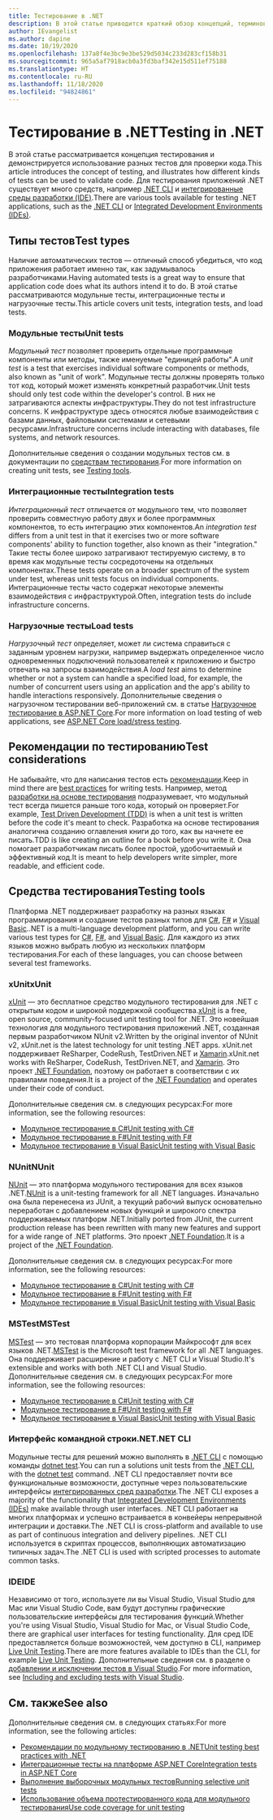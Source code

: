 ```yaml
---
title: Тестирование в .NET
description: В этой статье приводится краткий обзор концепций, терминов и средств для тестирования в .NET.
author: IEvangelist
ms.author: dapine
ms.date: 10/19/2020
ms.openlocfilehash: 137a8f4e3bc9e3be529d5034c233d283cf158b31
ms.sourcegitcommit: 965a5af7918acb0a3fd3baf342e15d511ef75188
ms.translationtype: HT
ms.contentlocale: ru-RU
ms.lasthandoff: 11/18/2020
ms.locfileid: "94824861"
---
```

# <a name="testing-in-net"></a><span data-ttu-id="83b5b-103">Тестирование в .NET</span><span class="sxs-lookup"><span data-stu-id="83b5b-103">Testing in .NET</span></span>

<span data-ttu-id="83b5b-104">В этой статье рассматривается концепция тестирования и демонстрируется использование разных тестов для проверки кода.</span><span class="sxs-lookup"><span data-stu-id="83b5b-104">This article introduces the concept of testing, and illustrates how different kinds of tests can be used to validate code.</span></span> <span data-ttu-id="83b5b-105">Для тестирования приложений .NET существует много средств, например [.NET CLI](#net-cli) и [интегрированные среды разработки (IDE)](#ide).</span><span class="sxs-lookup"><span data-stu-id="83b5b-105">There are various tools available for testing .NET applications, such as the [.NET CLI](#net-cli) or [Integrated Development Environments (IDEs)](#ide).</span></span>

## <a name="test-types"></a><span data-ttu-id="83b5b-106">Типы тестов</span><span class="sxs-lookup"><span data-stu-id="83b5b-106">Test types</span></span>

<span data-ttu-id="83b5b-107">Наличие автоматических тестов — отличный способ убедиться, что код приложения работает именно так, как задумывалось разработчиками.</span><span class="sxs-lookup"><span data-stu-id="83b5b-107">Having automated tests is a great way to ensure that application code does what its authors intend it to do.</span></span> <span data-ttu-id="83b5b-108">В этой статье рассматриваются модульные тесты, интеграционные тесты и нагрузочные тесты.</span><span class="sxs-lookup"><span data-stu-id="83b5b-108">This article covers unit tests, integration tests, and load tests.</span></span>

### <a name="unit-tests"></a><span data-ttu-id="83b5b-109">Модульные тесты</span><span class="sxs-lookup"><span data-stu-id="83b5b-109">Unit tests</span></span>

<span data-ttu-id="83b5b-110">*Модульный тест* позволяет проверить отдельные программные компоненты или методы, также именуемые "единицей работы".</span><span class="sxs-lookup"><span data-stu-id="83b5b-110">A *unit test* is a test that exercises individual software components or methods, also known as "unit of work".</span></span> <span data-ttu-id="83b5b-111">Модульные тесты должны проверять только тот код, который может изменять конкретный разработчик.</span><span class="sxs-lookup"><span data-stu-id="83b5b-111">Unit tests should only test code within the developer's control.</span></span> <span data-ttu-id="83b5b-112">В них не затрагиваются аспекты инфраструктуры.</span><span class="sxs-lookup"><span data-stu-id="83b5b-112">They do not test infrastructure concerns.</span></span> <span data-ttu-id="83b5b-113">К инфраструктуре здесь относятся любые взаимодействия с базами данных, файловыми системами и сетевыми ресурсами.</span><span class="sxs-lookup"><span data-stu-id="83b5b-113">Infrastructure concerns include interacting with databases, file systems, and network resources.</span></span>

<span data-ttu-id="83b5b-114">Дополнительные сведения о создании модульных тестов см. в документации по [средствам тестирования](#testing-tools).</span><span class="sxs-lookup"><span data-stu-id="83b5b-114">For more information on creating unit tests, see [Testing tools](#testing-tools).</span></span>

### <a name="integration-tests"></a><span data-ttu-id="83b5b-115">Интеграционные тесты</span><span class="sxs-lookup"><span data-stu-id="83b5b-115">Integration tests</span></span>

<span data-ttu-id="83b5b-116">*Интеграционный тест* отличается от модульного тем, что позволяет проверить совместную работу двух и более программных компонентов, то есть интеграцию этих компонентов.</span><span class="sxs-lookup"><span data-stu-id="83b5b-116">An *integration test* differs from a unit test in that it exercises two or more software components' ability to function together, also known as their "integration."</span></span> <span data-ttu-id="83b5b-117">Такие тесты более широко затрагивают тестируемую систему, в то время как модульные тесты сосредоточены на отдельных компонентах.</span><span class="sxs-lookup"><span data-stu-id="83b5b-117">These tests operate on a broader spectrum of the system under test, whereas unit tests focus on individual components.</span></span> <span data-ttu-id="83b5b-118">Интеграционные тесты часто содержат некоторые элементы взаимодействия с инфраструктурой.</span><span class="sxs-lookup"><span data-stu-id="83b5b-118">Often, integration tests do include infrastructure concerns.</span></span>

### <a name="load-tests"></a><span data-ttu-id="83b5b-119">Нагрузочные тесты</span><span class="sxs-lookup"><span data-stu-id="83b5b-119">Load tests</span></span>

<span data-ttu-id="83b5b-120">*Нагрузочный тест* определяет, может ли система справиться с заданным уровнем нагрузки, например выдержать определенное число одновременных подключений пользователей к приложению и быстро отвечать на запросы взаимодействия.</span><span class="sxs-lookup"><span data-stu-id="83b5b-120">A *load test* aims to determine whether or not a system can handle a specified load, for example, the number of concurrent users using an application and the app's ability to handle interactions responsively.</span></span> <span data-ttu-id="83b5b-121">Дополнительные сведения о нагрузочном тестировании веб-приложений см. в статье [Нагрузочное тестирование в ASP.NET Core](/aspnet/core/test/load-tests).</span><span class="sxs-lookup"><span data-stu-id="83b5b-121">For more information on load testing of web applications, see [ASP.NET Core load/stress testing](/aspnet/core/test/load-tests).</span></span>

## <a name="test-considerations"></a><span data-ttu-id="83b5b-122">Рекомендации по тестированию</span><span class="sxs-lookup"><span data-stu-id="83b5b-122">Test considerations</span></span>

<span data-ttu-id="83b5b-123">Не забывайте, что для написания тестов есть [рекомендации](unit-testing-best-practices.md).</span><span class="sxs-lookup"><span data-stu-id="83b5b-123">Keep in mind there are [best practices](unit-testing-best-practices.md) for writing tests.</span></span> <span data-ttu-id="83b5b-124">Например, метод [разработки на основе тестирования](https://deviq.com/test-driven-development) подразумевает, что модульный тест всегда пишется раньше того кода, который он проверяет.</span><span class="sxs-lookup"><span data-stu-id="83b5b-124">For example, [Test Driven Development (TDD)](https://deviq.com/test-driven-development) is when a unit test is written before the code it's meant to check.</span></span> <span data-ttu-id="83b5b-125">Разработка на основе тестирования аналогична созданию оглавления книги до того, как вы начнете ее писать.</span><span class="sxs-lookup"><span data-stu-id="83b5b-125">TDD is like creating an outline for a book before you write it.</span></span> <span data-ttu-id="83b5b-126">Она помогает разработчикам писать более простой, удобочитаемый и эффективный код.</span><span class="sxs-lookup"><span data-stu-id="83b5b-126">It is meant to help developers write simpler, more readable, and efficient code.</span></span>

## <a name="testing-tools"></a><span data-ttu-id="83b5b-127">Средства тестирования</span><span class="sxs-lookup"><span data-stu-id="83b5b-127">Testing tools</span></span>

<span data-ttu-id="83b5b-128">Платформа .NET поддерживает разработку на разных языках программирования и создание тестов разных типов для [C#](../../csharp/index.yml), [F#](../../fsharp/index.yml) и [Visual Basic](../../visual-basic/index.yml).</span><span class="sxs-lookup"><span data-stu-id="83b5b-128">.NET is a multi-language development platform, and you can write various test types for [C#](../../csharp/index.yml), [F#](../../fsharp/index.yml), and [Visual Basic](../../visual-basic/index.yml).</span></span> <span data-ttu-id="83b5b-129">Для каждого из этих языков можно выбрать любую из нескольких платформ тестирования.</span><span class="sxs-lookup"><span data-stu-id="83b5b-129">For each of these languages, you can choose between several test frameworks.</span></span>

### <a name="xunit"></a><span data-ttu-id="83b5b-130">xUnit</span><span class="sxs-lookup"><span data-stu-id="83b5b-130">xUnit</span></span>

<span data-ttu-id="83b5b-131">[xUnit](https://xunit.net) — это бесплатное средство модульного тестирования для .NET с открытым кодом и широкой поддержкой сообщества.</span><span class="sxs-lookup"><span data-stu-id="83b5b-131">[xUnit](https://xunit.net) is a free, open source, community-focused unit testing tool for .NET.</span></span> <span data-ttu-id="83b5b-132">Это новейшая технология для модульного тестирования приложений .NET, созданная первым разработчиком NUnit v2.</span><span class="sxs-lookup"><span data-stu-id="83b5b-132">Written by the original inventor of NUnit v2, xUnit.net is the latest technology for unit testing .NET apps.</span></span> <span data-ttu-id="83b5b-133">xUnit.net поддерживает ReSharper, CodeRush, TestDriven.NET и [Xamarin](https://dotnet.microsoft.com/apps/xamarin).</span><span class="sxs-lookup"><span data-stu-id="83b5b-133">xUnit.net works with ReSharper, CodeRush, TestDriven.NET, and [Xamarin](https://dotnet.microsoft.com/apps/xamarin).</span></span> <span data-ttu-id="83b5b-134">Это проект [.NET Foundation](https://dotnetfoundation.org), поэтому он работает в соответствии с их правилами поведения.</span><span class="sxs-lookup"><span data-stu-id="83b5b-134">It is a project of the [.NET Foundation](https://dotnetfoundation.org) and operates under their code of conduct.</span></span>

<span data-ttu-id="83b5b-135">Дополнительные сведения см. в следующих ресурсах:</span><span class="sxs-lookup"><span data-stu-id="83b5b-135">For more information, see the following resources:</span></span>

- [<span data-ttu-id="83b5b-136">Модульное тестирование в C#</span><span class="sxs-lookup"><span data-stu-id="83b5b-136">Unit testing with C#</span></span>](unit-testing-with-dotnet-test.md)
- [<span data-ttu-id="83b5b-137">Модульное тестирование в F#</span><span class="sxs-lookup"><span data-stu-id="83b5b-137">Unit testing with F#</span></span>](unit-testing-fsharp-with-dotnet-test.md)
- [<span data-ttu-id="83b5b-138">Модульное тестирование в Visual Basic</span><span class="sxs-lookup"><span data-stu-id="83b5b-138">Unit testing with Visual Basic</span></span>](unit-testing-visual-basic-with-dotnet-test.md)

### <a name="nunit"></a><span data-ttu-id="83b5b-139">NUnit</span><span class="sxs-lookup"><span data-stu-id="83b5b-139">NUnit</span></span>

<span data-ttu-id="83b5b-140">[NUnit](https://nunit.org) — это платформа модульного тестирования для всех языков .NET.</span><span class="sxs-lookup"><span data-stu-id="83b5b-140">[NUnit](https://nunit.org) is a unit-testing framework for all .NET languages.</span></span> <span data-ttu-id="83b5b-141">Изначально она была перенесена из JUnit, а текущий рабочий выпуск основательно переработан с добавлением новых функций и широкого спектра поддерживаемых платформ .NET.</span><span class="sxs-lookup"><span data-stu-id="83b5b-141">Initially ported from JUnit, the current production release has been rewritten with many new features and support for a wide range of .NET platforms.</span></span> <span data-ttu-id="83b5b-142">Это проект [.NET Foundation](https://dotnetfoundation.org).</span><span class="sxs-lookup"><span data-stu-id="83b5b-142">It is a project of the [.NET Foundation](https://dotnetfoundation.org).</span></span>

<span data-ttu-id="83b5b-143">Дополнительные сведения см. в следующих ресурсах:</span><span class="sxs-lookup"><span data-stu-id="83b5b-143">For more information, see the following resources:</span></span>

- [<span data-ttu-id="83b5b-144">Модульное тестирование в C#</span><span class="sxs-lookup"><span data-stu-id="83b5b-144">Unit testing with C#</span></span>](unit-testing-with-nunit.md)
- [<span data-ttu-id="83b5b-145">Модульное тестирование в F#</span><span class="sxs-lookup"><span data-stu-id="83b5b-145">Unit testing with F#</span></span>](unit-testing-fsharp-with-nunit.md)
- [<span data-ttu-id="83b5b-146">Модульное тестирование в Visual Basic</span><span class="sxs-lookup"><span data-stu-id="83b5b-146">Unit testing with Visual Basic</span></span>](unit-testing-visual-basic-with-nunit.md)

### <a name="mstest"></a><span data-ttu-id="83b5b-147">MSTest</span><span class="sxs-lookup"><span data-stu-id="83b5b-147">MSTest</span></span>

<span data-ttu-id="83b5b-148">[MSTest](https://github.com/Microsoft/testfx-docs) — это тестовая платформа корпорации Майкрософт для всех языков .NET.</span><span class="sxs-lookup"><span data-stu-id="83b5b-148">[MSTest](https://github.com/Microsoft/testfx-docs) is the Microsoft test framework for all .NET languages.</span></span> <span data-ttu-id="83b5b-149">Она поддерживает расширение и работу с .NET CLI и Visual Studio.</span><span class="sxs-lookup"><span data-stu-id="83b5b-149">It's extensible and works with both .NET CLI and Visual Studio.</span></span> <span data-ttu-id="83b5b-150">Дополнительные сведения см. в следующих ресурсах:</span><span class="sxs-lookup"><span data-stu-id="83b5b-150">For more information, see the following resources:</span></span>

- [<span data-ttu-id="83b5b-151">Модульное тестирование в C#</span><span class="sxs-lookup"><span data-stu-id="83b5b-151">Unit testing with C#</span></span>](unit-testing-with-mstest.md)
- [<span data-ttu-id="83b5b-152">Модульное тестирование в F#</span><span class="sxs-lookup"><span data-stu-id="83b5b-152">Unit testing with F#</span></span>](unit-testing-fsharp-with-mstest.md)
- [<span data-ttu-id="83b5b-153">Модульное тестирование в Visual Basic</span><span class="sxs-lookup"><span data-stu-id="83b5b-153">Unit testing with Visual Basic</span></span>](unit-testing-visual-basic-with-mstest.md)

### <a name="net-cli"></a><span data-ttu-id="83b5b-154">Интерфейс командной строки.NET</span><span class="sxs-lookup"><span data-stu-id="83b5b-154">.NET CLI</span></span>

<span data-ttu-id="83b5b-155">Модульные тесты для решений можно выполнять в [.NET CLI](../tools/index.md) с помощью команды [dotnet test](../tools/dotnet-test.md).</span><span class="sxs-lookup"><span data-stu-id="83b5b-155">You can run a solutions unit tests from the [.NET CLI](../tools/index.md), with the [dotnet test](../tools/dotnet-test.md) command.</span></span> <span data-ttu-id="83b5b-156">.NET CLI предоставляет почти все функциональные возможности, доступные через пользовательские интерфейсы [интегрированных сред разработки](#ide).</span><span class="sxs-lookup"><span data-stu-id="83b5b-156">The .NET CLI exposes a majority of the functionality that [Integrated Development Environments (IDEs)](#ide) make available through user interfaces.</span></span> <span data-ttu-id="83b5b-157">.NET CLI работает на многих платформах и успешно встраивается в конвейеры непрерывной интеграции и доставки.</span><span class="sxs-lookup"><span data-stu-id="83b5b-157">The .NET CLI is cross-platform and available to use as part of continuous integration and delivery pipelines.</span></span> <span data-ttu-id="83b5b-158">.NET CLI используется в скриптах процессов, выполняющих автоматизацию типичных задач.</span><span class="sxs-lookup"><span data-stu-id="83b5b-158">The .NET CLI is used with scripted processes to automate common tasks.</span></span>

### <a name="ide"></a><span data-ttu-id="83b5b-159">IDE</span><span class="sxs-lookup"><span data-stu-id="83b5b-159">IDE</span></span>

<span data-ttu-id="83b5b-160">Независимо от того, используете ли вы Visual Studio, Visual Studio для Mac или Visual Studio Code, вам будут доступны графические пользовательские интерфейсы для тестирования функций.</span><span class="sxs-lookup"><span data-stu-id="83b5b-160">Whether you're using Visual Studio, Visual Studio for Mac, or Visual Studio Code, there are graphical user interfaces for testing functionality.</span></span> <span data-ttu-id="83b5b-161">Для сред IDE предоставляется больше возможностей, чем доступно в CLI, например [Live Unit Testing](/visualstudio/test/live-unit-testing).</span><span class="sxs-lookup"><span data-stu-id="83b5b-161">There are more features available to IDEs than the CLI, for example [Live Unit Testing](/visualstudio/test/live-unit-testing).</span></span> <span data-ttu-id="83b5b-162">Дополнительные сведения см. в разделе о [добавлении и исключении тестов в Visual Studio](/visualstudio/test/live-unit-testing#include-and-exclude-test-projects-and-test-methods).</span><span class="sxs-lookup"><span data-stu-id="83b5b-162">For more information, see [Including and excluding tests with Visual Studio](/visualstudio/test/live-unit-testing#include-and-exclude-test-projects-and-test-methods).</span></span>

## <a name="see-also"></a><span data-ttu-id="83b5b-163">См. также</span><span class="sxs-lookup"><span data-stu-id="83b5b-163">See also</span></span>

<span data-ttu-id="83b5b-164">Дополнительные сведения см. в следующих статьях:</span><span class="sxs-lookup"><span data-stu-id="83b5b-164">For more information, see the following articles:</span></span>

- [<span data-ttu-id="83b5b-165">Рекомендации по модульному тестированию в .NET</span><span class="sxs-lookup"><span data-stu-id="83b5b-165">Unit testing best practices with .NET</span></span>](unit-testing-best-practices.md)
- [<span data-ttu-id="83b5b-166">Интеграционные тесты на платформе ASP.NET Core</span><span class="sxs-lookup"><span data-stu-id="83b5b-166">Integration tests in ASP.NET Core</span></span>](/aspnet/core/test/integration-tests#test-app-prerequisites)
- [<span data-ttu-id="83b5b-167">Выполнение выборочных модульных тестов</span><span class="sxs-lookup"><span data-stu-id="83b5b-167">Running selective unit tests</span></span>](selective-unit-tests.md)
- [<span data-ttu-id="83b5b-168">Использование объема протестированного кода для модульного тестирования</span><span class="sxs-lookup"><span data-stu-id="83b5b-168">Use code coverage for unit testing</span></span>](unit-testing-code-coverage.md)

